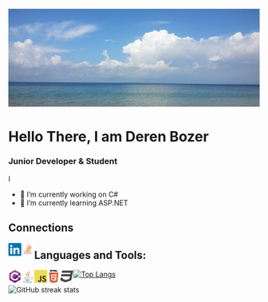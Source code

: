 
![Junior Developer](https://raw.githubusercontent.com/DerenB/DerenB/main/Banner_Picture.jpg)

# Hello There, I am Deren Bozer
### Junior Developer & Student

I 

- 🔭 I’m currently working on C# 
- 🌱 I’m currently learning ASP.NET 

## Connections
<a href="https://www.linkedin.com/in/https://www.linkedin.com/in/deren-bozer/"><img align="left" alt="LinkedIn" width="26px" height="26px" src="https://raw.githubusercontent.com/DerenB/DerenB/main/linkedin.png" /></a>
<a href="https://stackoverflow.com/users/https://stackoverflow.com/users/11200351/deren-bozer"><img align="left" alt="StackOverFlow" width="26px" height="26px" src="https://raw.githubusercontent.com/DerenB/DerenB/main/stack.png" /></a>



## Languages and Tools: 
<img align="left" alt="C#" width="26px" height="26px" src="https://raw.githubusercontent.com/DerenB/DerenB/main/csharp.png" />
<img align="left" alt="C#" width="26px" height="26px" src="https://raw.githubusercontent.com/DerenB/DerenB/main/java.png" />
<img align="left" alt="C#" width="26px" height="26px" src="https://raw.githubusercontent.com/DerenB/DerenB/main/javascript.png" />
<img align="left" alt="C#" width="26px" height="26px" src="https://raw.githubusercontent.com/DerenB/DerenB/main/html.png" />
<img align="left" alt="C#" width="26px" height="26px" src="https://raw.githubusercontent.com/DerenB/DerenB/main/css.png" />



[![Top Langs](https://github-readme-stats.vercel.app/api/top-langs/?username=DerenB)](https://github.com/anuraghazra/github-readme-stats)

![GitHub streak stats](https://github-readme-streak-stats.herokuapp.com/?user=DerenB)  

